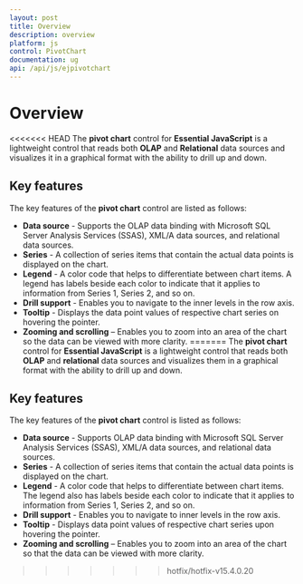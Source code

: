 ```yaml
---
layout: post
title: Overview
description: overview
platform: js
control: PivotChart
documentation: ug
api: /api/js/ejpivotchart
---
```


# Overview

<<<<<<< HEAD
The **pivot chart** control for **Essential JavaScript** is a lightweight control that reads both **OLAP** and **Relational** data sources and visualizes it in a graphical format with the ability to drill up and down.

## Key features

The key features of the **pivot chart** control are listed as follows:

* **Data source** - Supports the OLAP data binding with Microsoft SQL Server Analysis Services (SSAS), XML/A data sources, and relational data sources.
* **Series** - A collection of series items that contain the actual data points is displayed on the chart.
* **Legend** - A color code that helps to differentiate between chart items. A legend has labels beside each color to indicate that it applies to information from Series 1, Series 2, and so on.
* **Drill support** - Enables you to navigate to the inner levels in the row axis. 
* **Tooltip** - Displays the data point values of respective chart series on hovering the pointer.
* **Zooming and scrolling** – Enables you to zoom into an area of the chart so the data can be viewed with more clarity.
=======
The **pivot chart** control for **Essential JavaScript** is a lightweight control that reads both **OLAP** and **relational** data sources and visualizes them in a graphical format with the ability to drill up and down.

## Key features

The key features of the **pivot chart** control is listed as follows:

* **Data source** - Supports OLAP data binding with Microsoft SQL Server Analysis Services (SSAS), XML/A data sources, and relational data sources.
* **Series** - A collection of series items that contain the actual data points is displayed on the chart.
* **Legend** - A color code that helps to differentiate between chart items. The legend also has labels beside each color to indicate that it applies to information from Series 1, Series 2, and so on.
* **Drill support** - Enables you to navigate to inner levels in the row axis. 
* **Tooltip** - Displays data point values of respective chart series upon hovering the pointer.
* **Zooming and scrolling** – Enables you to zoom into an area of the chart so that the data can be viewed with more clarity.
>>>>>>> hotfix/hotfix-v15.4.0.20



